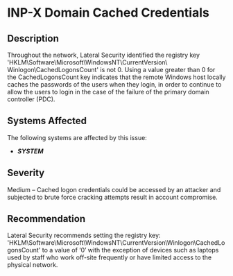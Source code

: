 INP-X Domain Cached Credentials
===============================

Description
-----------
Throughout the network, Lateral Security identified the registry key 'HKLM\Software\Microsoft\WindowsNT\CurrentVersion\ Winlogon\CachedLogonsCount' is not 0. Using a value greater than 0 for the CachedLogonsCount key indicates that the remote Windows host locally caches the passwords of the users when they login, in order to continue to allow the users to login in the case of the failure of the primary domain controller (PDC).

Systems Affected
----------------
The following systems are affected by this issue:
  * ***SYSTEM***

Severity
--------
Medium – Cached logon credentials could be accessed by an attacker and subjected to brute force cracking attempts result in account compromise.

Recommendation
--------------
Lateral Security recommends setting the registry key: 'HKLM\Software\Microsoft\WindowsNT\CurrentVersion\Winlogon\CachedLogonsCount' to a value of ‘0’ with the exception of devices such as laptops used by staff who work off-site frequently or have limited access to the physical network.
